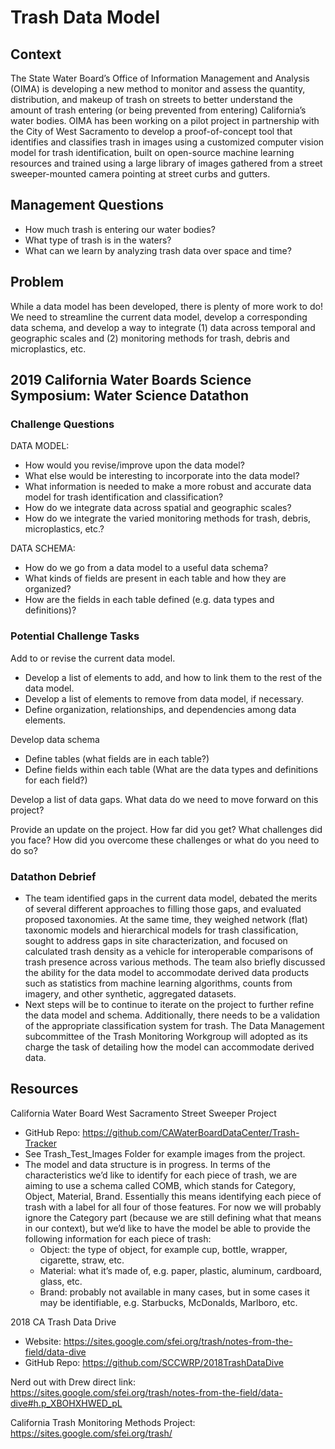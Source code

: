 # Trash Data Model

## Context
The State Water Board’s Office of Information Management and Analysis (OIMA) is developing a new method to monitor and assess the quantity, distribution, and makeup of trash on streets to better understand the amount of trash entering (or being prevented from entering) California’s water bodies. OIMA has been working on a pilot project in partnership with the City of West Sacramento to develop a proof-of-concept tool that identifies and classifies trash in images using a customized computer vision model for trash identification, built on open-source machine learning resources and trained using a large library of images gathered from a street sweeper-mounted camera pointing at street curbs and gutters.

## Management Questions
- How much trash is entering our water bodies?
- What type of trash is in the waters?
- What can we learn by analyzing trash data over space and time?

## Problem
While a data model has been developed, there is plenty of more work to do! We need to streamline the current data model, develop a corresponding data schema, and develop a way to integrate (1) data across temporal and geographic scales and (2) monitoring methods for trash, debris and microplastics, etc.

## 2019 California Water Boards Science Symposium: Water Science Datathon
### Challenge Questions
DATA MODEL: 
- How would you revise/improve upon the data model?
- What else would be interesting to incorporate into the data model?  
- What information is needed to make a more robust and accurate data model for trash identification and classification?
- How do we integrate data across spatial and geographic scales?
- How do we integrate the varied monitoring methods for trash, debris, microplastics, etc.?

DATA SCHEMA: 
- How do we go from a data model to a useful data schema?
- What kinds of fields are present in each table and how they are organized?
- How are the fields in each table defined (e.g. data types and definitions)?

### Potential Challenge Tasks
Add to or revise the current data model. 
- Develop a list of elements to add, and how to link them to the rest of the data model. 
- Develop a list of elements to remove from data model, if necessary. 
- Define organization, relationships, and dependencies among data elements.

Develop data schema
- Define tables (what fields are in each table?)
- Define fields within each table (What are the data types and definitions for each field?)

Develop a list of data gaps. What data do we need to move forward on this project?

Provide an update on the project. How far did you get? What challenges did you face? How did you overcome these challenges or what do you need to do so?

### Datathon Debrief
- The team identified gaps in the current data model, debated the merits of several different approaches to filling those gaps, and evaluated proposed taxonomies. At the same time, they weighed network (flat) taxonomic models and hierarchical models for trash classification, sought to address gaps in site characterization, and focused on calculated trash density as a vehicle for interoperable comparisons of trash presence across various methods. The team also briefly discussed the ability for the data model to accommodate derived data products such as statistics from machine learning algorithms, counts from imagery, and other synthetic, aggregated datasets.
- Next steps will be to continue to iterate on the project to further refine the data model and schema. Additionally, there needs to be a validation of the appropriate classification system for trash. The Data Management subcommittee of the Trash Monitoring Workgroup will adopted as its charge the task of detailing how the model can accommodate derived data.

## Resources
California Water Board West Sacramento Street Sweeper Project
- GitHub Repo: https://github.com/CAWaterBoardDataCenter/Trash-Tracker
- See Trash_Test_Images Folder for example images from the project. 
- The model and data structure is in progress. In terms of the characteristics we’d like to identify for each piece of trash, we are aiming to use a schema called COMB, which stands for Category, Object, Material, Brand. Essentially this means identifying each piece of trash with a label for all four of those features. For now we will probably ignore the Category part (because we are still defining what that means in our context), but we’d like to have the model be able to provide the following information for each piece of trash:
  -	Object: the type of object, for example cup, bottle, wrapper, cigarette, straw, etc.
  - Material: what it’s made of, e.g. paper, plastic, aluminum, cardboard, glass, etc.
  - Brand: probably not available in many cases, but in some cases it may be identifiable, e.g. Starbucks, McDonalds, Marlboro, etc.

2018 CA Trash Data Drive
- Website: https://sites.google.com/sfei.org/trash/notes-from-the-field/data-dive
- GitHub Repo: https://github.com/SCCWRP/2018TrashDataDive

Nerd out with Drew direct link: https://sites.google.com/sfei.org/trash/notes-from-the-field/data-dive#h.p_XBOHXHWED_pL

California Trash Monitoring Methods Project: https://sites.google.com/sfei.org/trash/
